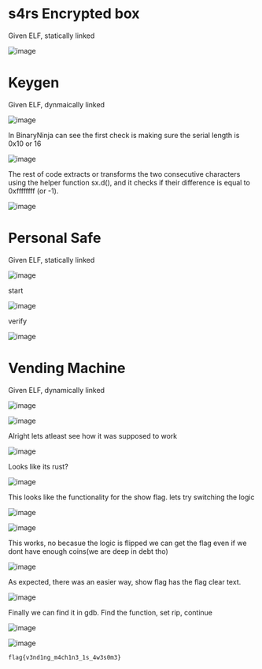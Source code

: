 # s4rs Encrypted box

Given ELF, statically linked

![image](https://github.com/user-attachments/assets/2667fe4d-c5da-4060-be31-e7430539c3ed)



# Keygen

Given ELF, dynmaically linked

![image](https://github.com/user-attachments/assets/f69311db-eefa-4fe7-9f32-963e0615a339)

In BinaryNinja can see the first check is making sure the serial length is 0x10 or 16

![image](https://github.com/user-attachments/assets/e1dc1b25-5097-4a3b-ae5a-e5f722a177db)

The rest of code extracts or transforms the two consecutive characters using the helper function sx.d(), 
and it checks if their difference is equal to 0xffffffff (or -1).

![image](https://github.com/user-attachments/assets/ee978964-47d8-4f7e-9645-3f3a338df381)


# Personal Safe

Given ELF, statically linked

![image](https://github.com/user-attachments/assets/521dff34-1a11-459f-9309-d9e57d8dbeed)

start

![image](https://github.com/user-attachments/assets/57972bcc-ead8-4512-b738-c3bd50b13bef)

verify

![image](https://github.com/user-attachments/assets/b85fea48-6a4e-4d22-a519-f6e820be2f08)


# Vending Machine

Given ELF, dynamically linked

![image](https://github.com/user-attachments/assets/ec912ae4-29d1-4c9a-a9c6-42c25d222aca)


![image](https://github.com/user-attachments/assets/47546f6b-25dc-4ce4-b58e-9bb2e77f2d0d)

Alright lets atleast see how it was supposed to work

![image](https://github.com/user-attachments/assets/d42be244-e8be-47fa-9565-e563479025fc)

Looks like its rust?

![image](https://github.com/user-attachments/assets/ae2bb0b2-3f00-46da-83eb-06734803d651)

This looks like the functionality for the show flag. lets try switching the logic

![image](https://github.com/user-attachments/assets/32f04dab-395d-4c88-8ed9-0cff6096f6b5)

![image](https://github.com/user-attachments/assets/0eeff11d-2d55-4bd8-ace2-c40ea2774ee9)

This works, no becasue the logic is flipped we can get the flag even if we dont have enough coins(we are deep in debt tho)

![image](https://github.com/user-attachments/assets/0a23c99c-d032-457e-88e0-b258f682711d)

As expected, there was an easier way, show flag has the flag clear text.

![image](https://github.com/user-attachments/assets/82022a4a-2be3-41e2-838b-9a68678bb321)

Finally we can find it in gdb. Find the function, set rip, continue

![image](https://github.com/user-attachments/assets/218cd7d2-12c9-4595-8fa6-609a5c34fdbf)

![image](https://github.com/user-attachments/assets/2d6659fa-f89c-4058-bd2b-8e2e47706bc9)

`flag{v3nd1ng_m4ch1n3_1s_4w3s0m3}`
